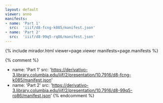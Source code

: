 ```yaml
---
layout: default
viewer: anno
manifests:
- name: 'Part 1'
  src:  'iiif/d8-fcng-k085/manifest.json'
- name: 'Part 2'
  src:  'iiif/d8-99q5-rq86/manifest.json'
---
```


{% include mirador.html viewer=page.viewer manifests=page.manifests %}


{% comment %}
- name: 'Part 1'
  src: 'https://derivativo-3.library.columbia.edu/iiif/2/presentation/10.7916/d8-fcng-k085/manifest.json'
- name: 'Part 2'
  src: 'https://derivativo-3.library.columbia.edu/iiif/2/presentation/10.7916/d8-99q5-rq86/manifest.json'
{% endcomment %}
